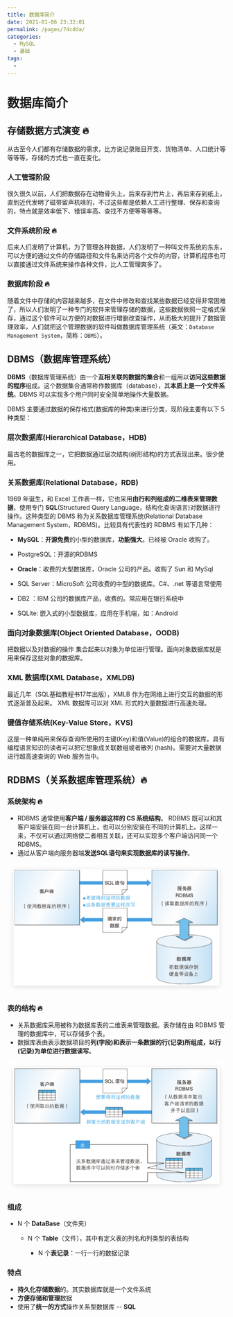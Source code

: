 ```yaml
---
title: 数据库简介
date: 2021-01-06 23:32:01
permalink: /pages/74cdda/
categories:
  - MySQL
  - 基础
tags:
  - 
---
```

# 数据库简介

## 存储数据方式演变 🔥

从古至今人们都有存储数据的需求，比方说记录账目开支、货物清单、人口统计等等等等，存储的方式也一直在变化。

### 人工管理阶段

很久很久以前，人们把数据存在动物骨头上，后来存到竹片上，再后来存到纸上，直到近代发明了磁带留声机啥的，不过这些都是依赖人工进行整理、保存和查询的，特点就是效率低下、错误率高、查找不方便等等等等。

### 文件系统阶段 🔥

后来人们发明了计算机，为了管理各种数据，人们发明了一种叫文件系统的东东，可以方便的通过文件的存储路径和文件名来访问各个文件的内容，计算机程序也可以直接通过文件系统来操作各种文件，比人工管理爽多了。

### 数据库阶段 🔥

随着文件中存储的内容越来越多，在文件中修改和查找某些数据已经变得非常困难了，所以人们发明了一种专门的软件来管理存储的数据，这些数据依照一定格式保存，通过这个软件可以方便的对数据进行增删改查操作，从而极大的提升了数据管理效率，人们就把这个管理数据的软件叫做数据库管理系统（英文：`Database Management System`，简称：`DBMS`）。



## DBMS（数据库管理系统）

**DBMS**（数据库管理系统）由一个**互相关联的数据的集合**和一组用以**访问这些数据的程序**组成。这个数据集合通常称作数据库（database），其**本质上是一个文件系统**。DBMS 可以实现多个用户同时安全简单地操作大量数据。

DBMS 主要通过数据的保存格式(数据库的种类)来进行分类，现阶段主要有以下 5 种类型：



### 层次数据库(Hierarchical Database，HDB)

最古老的数据库之一，它把数据通过层次结构(树形结构)的方式表现出来。很少使用。

### 关系数据库(Relational Database，RDB)

1969 年诞生，和 Excel 工作表一样，它也采用**由行和列组成的二维表来管理数据**，使用专门 **SQL**(Structured
Query Language，结构化查询语言)对数据进行操作。这种类型的 DBMS 称为关系数据库管理系统(Relational Database Management System，RDBMS)。比较具有代表性的 RDBMS 有如下几种：

-   **MySQL**：**开源免费**的小型的数据库，**功能强大**。已经被 Oracle 收购了。

-   PostgreSQL：开源的RDBMS

-   **Oracle**：收费的大型数据库，Oracle 公司的产品。收购了 Sun 和 MySql

-   SQL Server：MicroSoft 公司收费的中型的数据库。C#、.net 等语言常使用

-   DB2 ：IBM 公司的数据库产品，收费的。常应用在银行系统中

-   SQLite: 嵌入式的小型数据库，应用在手机端，如：Android

### 面向对象数据库(Object Oriented Database，OODB)

把数据以及对数据的操作 集合起来以对象为单位进行管理。面向对象数据库就是用来保存这些对象的数据库。

### XML 数据库(XML Database，XMLDB)

最近几年（SQL基础教程书17年出版），XMLB 作为在网络上进行交互的数据的形式逐渐普及起来。 XML 数据库可以对 XML 形式的大量数据进行高速处理。

### 键值存储系统(Key-Value Store，KVS)

这是一种单纯用来保存查询所使用的主键(Key)和值(Value)的组合的数据库。具有编程语言知识的读者可以把它想象成关联数组或者散列 (hash)。需要对大量数据进行超高速查询的 Web 服务当中。



## RDBMS（关系数据库管理系统）🔥

### 系统架构 🔥

-   RDBMS 通常使用**客户端 / 服务器这样的 CS 系统结构**。
    RDBMS 既可以和其客户端安装在同一台计算机上，也可以分别安装在不同的计算机上。这样一来，不仅可以通过网络使二者相互关联，还可以实现多个客户端访问同一个 RDBMS。
-   通过从客户端向服务器端**发送SQL语句来实现数据库的读写操作**。

![image.png](../images/1609768171549-5b644603-c9f5-4e09-b3cb-014fc0cd7d74.png)



### 表的结构 🔥

-   关系数据库采用被称为数据库表的二维表来管理数据。表存储在由 RDBMS 管理的数据库中，可以存储多个表。
-   数据库表由表示数据项目的**列(字段)**和表示一条数据的**行(记录)**所组成，以**行(记录)为单位进行数据读写**。 

![img](../images/1609768244733-41ab4796-6796-49a2-bae7-0876200df7af.png)





### 组成

-   N 个 **DataBase**（文件夹）

    -   N 个 **Table**（文件），其中有定义表的列名和列类型的表结构

        -   N 个**表记录**：一行一行的数据记录



### 特点

*   **持久化存储数据**的。其实数据库就是一个文件系统
*   **方便存储和管理**数据
*   使用了**统一的方式**操作关系型数据库 -- **SQL**




